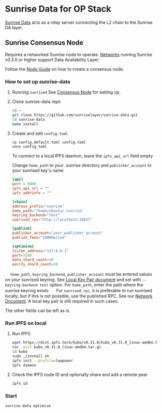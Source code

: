 # Sunrise Data for OP Stack

[Sunrise Data](https://github.com/sunriselayer/sunrise-data) acts as a relay server connecting the L2 chain to the Sunrise DA layer.

## Sunrise Consensus Node

Requires a networked Sunrise node to operate. [Networks](../../networks/README.md) running Sunrise v0.3.0 or higher support Data Availability Layer.

Follow the [Node Guide](../consensus/README.md) on how to create a consensus node.

### How to set up sunrise-data

1. Running `sunrised`
See [Consensus Node](../../node/types/consensus/full-consensus-node.md) for setting up.

1. Clone sunrise-data repo

   ```bash
   cd ~
   git clone https://github.com/sunriselayer/sunrise-data.git
   cd sunrise-data
   make install
   ```

1. Create and edit `config.toml`

   ```bash
   cp config.default.toml config.toml
   nano config.toml
   ```

   To connect to a local IPFS daemon, leave the `ipfs_api_url` field empty

   Change `home_path` to your .sunrise directory and `publisher_account` to your sunrised key's name

   ```toml
   [api]
   port = 8000
   ipfs_api_url = ""
   ipfs_addrinfo = ""

   [chain]
   address_prefix="sunrise"
   home_path="/home/ubuntu/.sunrise"
   keyring_backend="test"
   sunrised_rpc="http://localhost:26657"
   
   [publish]
   publisher_account="your_publisher_account"
   publish_fees="10000urise"

   [optimism]
   listen_address="127.0.0.1"
   port=3100
   data_shard_count=10
   parity_shard_count=10
   ```

　 `home_path`, `keyring_backend`, `publisher_account` must be entered values on your sunrised keyring.
   See [Local Key Pair document](../../../node/types/consensus/full-consensus-node.md#create-or-restore-a-local-key-pair) and set with `--keyring-backend test` option.
   For `home_path`, enter the path where the sunrise keyring exists.
　 
   For `sunrised_rpc`, it is preferable to run sunrised locally, but if this is not possible, use the published RPC. See our [Network Document](../../../node/networks/README.md). A local key pair is still required in such cases.

   The other fields can be left as is.

### Run IPFS on local

1. Run IPFS

   ```bash
   wget https://dist.ipfs.tech/kubo/v0.31.0/kubo_v0.31.0_linux-amd64.tar.gz
   tar -xvzf kubo_v0.31.0_linux-amd64.tar.gz
   cd kubo
   sudo ./install.sh
   ipfs init --profile=lowpower
   ipfs daemon
   ```

1. Check the IPFS node ID and optionally share and add a remote peer

   ```bash
   ipfs id
   ```

### Start

```bash
sunrise-data optimism
```
